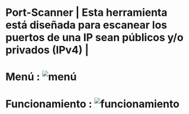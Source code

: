 # Port-Scanner | Esta herramienta está diseñada para escanear los puertos de una IP sean públicos y/o privados (IPv4) |

# Menú : ![menú](https://github.com/user-attachments/assets/b9630487-ca44-4322-bdce-ec2751e6449f)





# Funcionamiento : ![funcionamiento](https://github.com/user-attachments/assets/ec57d02e-4662-42e5-badc-ec34c8fa5238)
